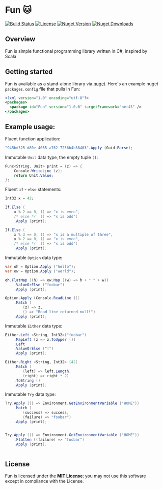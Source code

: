 # Fun 🐱

[![Build Status](https://img.shields.io/travis/sungiant/fun)][status]
[![License](https://img.shields.io/github/license/sungiant/fun)][mit]
[![Nuget Version](https://img.shields.io/nuget/v/Fun)][nuget]
[![Nuget Downloads](https://img.shields.io/nuget/dt/Fun)][nuget]

## Overview

Fun is simple functional programming library written in C#, inspired by Scala.

## Getting started

Fun is available as a stand-alone library via [nuget][nuget].  Here's an example nuget `packages.config` file that pulls in Fun:

```xml
<?xml version="1.0" encoding="utf-8"?>
<packages>
  <package id="Fun" version="1.0.0" targetFramework="net45" />
</packages>
```


## Example usage:

Fluent function application:

```cs
"945bd525-d80e-4055-a762-7256b4b38403".Apply (Guid.Parse);
```

Immutable `Unit` data type, the empty tuple `()`:

```cs
Func<String, Unit> print = (z) => {
	Console.WriteLine (z);
	return Unit.Value;
};
```

Fluent `if` - `else` statements:

```cs
Int32 x = 42;

If.Else (	
	x % 2 == 0, () => "x is even",
	/* else */  () => "x is odd")
	.Apply (print);

If.Else (
	x % 3 == 0, () => "x is a multiple of three",
	x % 2 == 0, () => "x is even",
	/* else */  () => "x is odd")
	.Apply (print);
```

Immutable `Option` data type:

```cs
var oh = Option.Apply ("hello");
var ow = Option.Apply ("world");

oh.FlatMap ((h) => ow.Map ((w) => h + " " + w))
    .ValueOrElse ("foobar")
	.Apply (print);

Option.Apply (Console.ReadLine ())
	.Match (
	    (z) => z,
	    () => "Read line returned null!")
	.Apply (print);
```

Immutable `Either` data type:

```cs
Either.Left <String, Int32>("foobar")
	.MapLeft (z => z.ToUpper ())
	.Left
	.ValueOrElse ("!")
	.Apply (print);

Either.Right <String, Int32> (42)
	.Match (
		(left) => left.Length,
		(right) => right * 2)
	.ToString ()
	.Apply (print);
```

Immutable `Try` data type:

```cs
Try.Apply (() => Environment.GetEnvironmentVariable ("HOME"))
	.Match (
		(success) => success,
		(failure) => "foobar")
	.Apply (print);


Try.Apply (() => Environment.GetEnvironmentVariable ("HOME"))
	.Flatten ((failure) => "foobar")
	.Apply (print);
	
```

## License

Fun is licensed under the **[MIT License][mit]**; you may not use this software except in compliance with the License.

[status]: https://travis-ci.org/sungiant/fun
[mit]: https://github.com/sungiant/fun/blob/master/LICENSE
[nuget]: https://www.nuget.org/packages/Fun/
